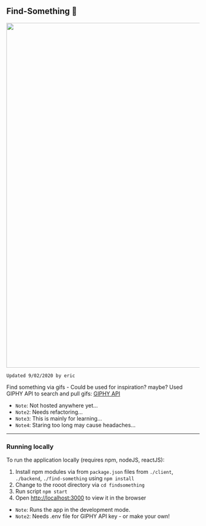 ## Find-Something 📼


<img src="./assets/sample.gif" width="900">

`Updated 9/02/2020 by eric`

Find something via gifs - Could be used for inspiration? maybe?
Used GIPHY API to search and pull gifs: [GIPHY API](https://developers.giphy.com/branch/master/docs/api/)

- `Note`: Not hosted anywhere yet...
- `Note2`: Needs refactoring...
- `Note3`: This is mainly for learning...
- `Note4`: Staring too long may cause headaches...

---

### Running locally

To run the application locally (requires npm, nodeJS, reactJS):

1. Install npm modules via from `package.json` files from `./client`, `./backend`, `./find-something` using `npm install`
1. Change to the rooot directory via `cd findsomething`
2. Run script `npm start`
3. Open [http://localhost:3000](http://localhost:3000) to view it in the browser

- `Note`: Runs the app in the development mode.
- `Note2`: Needs .env file for GIPHY API key - or make your own!
